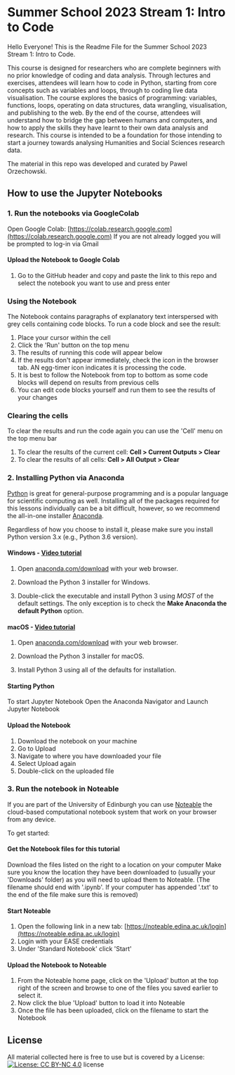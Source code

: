 # Summer School 2023 Stream 1: Intro to Code

Hello Everyone! This is the Readme File for the Summer School 2023 Stream 1: Intro to Code. 

This course is designed for researchers who are complete beginners with no prior knowledge of coding and data analysis. Through lectures and exercises, attendees will learn how to code in Python, starting from core concepts such as variables and loops, through to coding live data visualisation. The course explores the basics of programming: variables, functions, loops, operating on data structures, data wrangling, visualisation, and publishing to the web. By the end of the course, attendees will understand how to bridge the gap between humans and computers, and how to apply the skills they have learnt to their own data analysis and research. This course is intended to be a foundation for those intending to start a journey towards analysing Humanities and Social Sciences research data.

The material in this repo was developed and curated by Pawel Orzechowski.

## How to use the Jupyter Notebooks

### 1. Run the notebooks via GoogleColab

Open Google Colab: [https://colab.research.google.com](https://colab.research.google.com)
If you are not already logged you will be prompted to log-in via Gmail

#### Upload the Notebook to Google Colab
1. Go to the GitHub header and copy and paste the link to this repo and select the notebook you want to use and press enter

### Using the Notebook
The Notebook contains paragraphs of explanatory text interspersed with grey cells containing code blocks. To run a code block and see the result:

1.  Place your cursor within the cell
2.  Click the 'Run' button on the top menu
4.  The results of running this code will appear below
5.  If the results don't appear immediately, check the icon in the browser tab. AN egg-timer icon indicates it is processing the code.
6.  It is best to follow the Notebook from top to bottom as some code blocks will depend on results from previous cells
7.  You can edit code blocks yourself and run them to see the results of your changes
### Clearing the cells
To clear the results and run the code again you can use the 'Cell' menu on the top menu bar

1.  To clear the results of the current cell:  **Cell > Current Outputs > Clear**
2.  To clear the results of all cells:  **Cell > All Output > Clear**



### 2. Installing Python via Anaconda

[Python][python] is great for general-purpose programming and is a popular language for scientific computing as well. Installing all of the packages required for this lessons individually can be a bit difficult, however, so we recommend the all-in-one installer [Anaconda][anaconda].

Regardless of how you choose to install it, please make sure you install Python version 3.x (e.g., Python 3.6 version). 

#### Windows - [Video tutorial][video-windows]

1. Open [anaconda.com/download][anaconda-dl] with your web browser.

2. Download the Python 3 installer for Windows.

3. Double-click the executable and install Python 3 using _MOST_ of the default settings. The only exception is to check the **Make Anaconda the default Python** option.

#### macOS - [Video tutorial][video-mac]

1. Open [anaconda.com/download][anaconda-dl] with your web browser.

2. Download the Python 3 installer for macOS.

3. Install Python 3 using all of the defaults for installation.

#### Starting Python
To start Jupyter Notebook Open the Anaconda Navigator and Launch Jupyter Notebook

#### Upload the Notebook
1. Download the notebook on your machine
2. Go to Upload
3. Navigate to where you have downloaded your file
4. Select Upload again
5. Double-click on the uploaded file


### 3. Run the notebook in Noteable

If you are part of the University of Edinburgh you can use [Noteable](https://noteable.edina.ac.uk/) the cloud-based computational notebook system that work on your browser from any device.

To get started:

#### Get the Notebook files for this tutorial
Download the files listed on the right to a location on your computer
Make sure you know the location they have been downloaded to (usually your 'Downloads' folder) as you will need to upload them to Noteable. (The filename should end with '.ipynb'. If your computer has appended '.txt' to the end of the file make sure this is removed)

#### Start Noteable
1.  Open the following link in a new tab:  [https://noteable.edina.ac.uk/login](https://noteable.edina.ac.uk/login)
2.  Login with your EASE credentials
3.  Under 'Standard Notebook' click 'Start'
   
#### Upload the Notebook to Noteable
1.  From the Noteable home page, click on the 'Upload' button at the top right of the screen and browse to one of the files you saved earlier to select it.
2.  Now click the blue 'Upload' button to load it into Noteable
3.  Once the file has been uploaded, click on the filename to start the Notebook


[anaconda]: https://www.anaconda.com/distribution
[anaconda-dl]: https://www.anaconda.com/download/
[python]: https://python.org
[jupyter]: https://jupyter.org/index.html
[jupyter-install]: https://jupyter.org/install.html
[video-mac]: https://www.youtube.com/watch?v=TcSAln46u9U
[video-windows]: https://www.youtube.com/watch?v=xxQ0mzZ8UvA



## License
All material collected here is free to use but is covered by a License: [![License: CC BY-NC 4.0](https://licensebuttons.net/l/by-nc/4.0/80x15.png)](https://creativecommons.org/licenses/by-nc/4.0/) license

